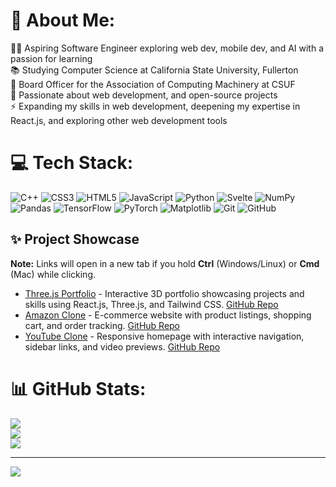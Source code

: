 # 💫 About Me:
👨‍💻 Aspiring Software Engineer exploring web dev, mobile dev, and AI with a passion for learning<br>📚 Studying Computer Science at California State University, Fullerton<br>🌟 Board Officer for the Association of Computing Machinery at CSUF<br>🚀 Passionate about web development, and open-source projects<br>⚡️ Expanding my skills in web development, deepening my expertise in React.js, and exploring other web development tools

# 💻 Tech Stack:
![C++](https://img.shields.io/badge/c++-%2300599C.svg?style=for-the-badge&logo=c%2B%2B&logoColor=white) ![CSS3](https://img.shields.io/badge/css3-%231572B6.svg?style=for-the-badge&logo=css3&logoColor=white) ![HTML5](https://img.shields.io/badge/html5-%23E34F26.svg?style=for-the-badge&logo=html5&logoColor=white) ![JavaScript](https://img.shields.io/badge/javascript-%23323330.svg?style=for-the-badge&logo=javascript&logoColor=%23F7DF1E) ![Python](https://img.shields.io/badge/python-3670A0?style=for-the-badge&logo=python&logoColor=ffdd54) ![Svelte](https://img.shields.io/badge/svelte-%23f1413d.svg?style=for-the-badge&logo=svelte&logoColor=white) ![NumPy](https://img.shields.io/badge/numpy-%23013243.svg?style=for-the-badge&logo=numpy&logoColor=white) ![Pandas](https://img.shields.io/badge/pandas-%23150458.svg?style=for-the-badge&logo=pandas&logoColor=white) ![TensorFlow](https://img.shields.io/badge/TensorFlow-%23FF6F00.svg?style=for-the-badge&logo=TensorFlow&logoColor=white) ![PyTorch](https://img.shields.io/badge/PyTorch-%23EE4C2C.svg?style=for-the-badge&logo=PyTorch&logoColor=white) ![Matplotlib](https://img.shields.io/badge/Matplotlib-%23ffffff.svg?style=for-the-badge&logo=Matplotlib&logoColor=black) ![Git](https://img.shields.io/badge/git-%23F05033.svg?style=for-the-badge&logo=git&logoColor=white) ![GitHub](https://img.shields.io/badge/github-%23121011.svg?style=for-the-badge&logo=github&logoColor=white)

## ✨ Project Showcase

**Note:** Links will open in a new tab if you hold **Ctrl** (Windows/Linux) or **Cmd** (Mac) while clicking.

- [Three.js Portfolio](https://kennygarcia.net) - Interactive 3D portfolio showcasing projects and skills using React.js, Three.js, and Tailwind CSS. [GitHub Repo](https://github.com/bebopkenny/Three.js-Portfolio)
- [Amazon Clone](https://amazon.kennygarcia.net) - E-commerce website with product listings, shopping cart, and order tracking. [GitHub Repo](https://github.com/bebopkenny/Amazon-Project)
- [YouTube Clone](https://youtube.kennygarcia.net) - Responsive homepage with interactive navigation, sidebar links, and video previews. [GitHub Repo](https://github.com/bebopkenny/YouTube)



# 📊 GitHub Stats:
![](https://github-readme-stats.vercel.app/api?username=bebopkenny&theme=github_dark_dimmed&hide_border=false&include_all_commits=true&count_private=true)<br/>
![](https://github-readme-streak-stats.herokuapp.com/?user=bebopkenny&theme=github_dark_dimmed&hide_border=false)<br/>
![](https://github-readme-stats.vercel.app/api/top-langs/?username=bebopkenny&theme=github_dark_dimmed&hide_border=false&include_all_commits=true&count_private=true&layout=compact)

---
[![](https://visitcount.itsvg.in/api?id=bebopkenny&icon=0&color=0)](https://visitcount.itsvg.in)

<!-- Proudly created with GPRM ( https://gprm.itsvg.in ) -->
